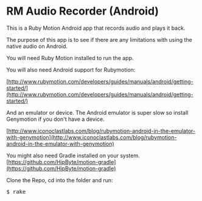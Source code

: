 # RM Audio Recorder (Android)

This is a Ruby Motion Android app that records audio and plays it back.

The purpose of this app is to see if there are any limitations with using the native audio on Android.

You will need Ruby Motion installed to run the app.

You will also need Android support for Rubymotion:

[http://www.rubymotion.com/developers/guides/manuals/android/getting-started/](http://www.rubymotion.com/developers/guides/manuals/android/getting-started/)


And an emulator or device. The Android emulator is super slow so install Genymotion if you don't have a device.

[http://www.iconoclastlabs.com/blog/rubymotion-android-in-the-emulator-with-genymotion](http://www.iconoclastlabs.com/blog/rubymotion-android-in-the-emulator-with-genymotion)

You might also need Gradle installed on your system.
[https://github.com/HipByte/motion-gradle](https://github.com/HipByte/motion-gradle)

Clone the Repo, cd into the folder and run:
<pre>
$ rake
</pre>
